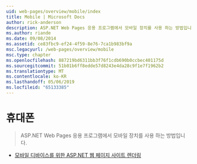 ```yaml
---
uid: web-pages/overview/mobile/index
title: Mobile | Microsoft Docs
author: rick-anderson
description: ASP.NET Web Pages 응용 프로그램에서 모바일 장치를 사용 하는 방법입니다.
ms.author: riande
ms.date: 09/08/2014
ms.assetid: ce83fbc9-ef24-4f59-8e76-7ca1b983bf9a
msc.legacyurl: /web-pages/overview/mobile
msc.type: chapter
ms.openlocfilehash: 887219bd6311bb3f76f1cdb690b0ccbec401175d
ms.sourcegitcommit: 51b01b6ff8edde57d8243e4da28c9f1e7f1962b2
ms.translationtype: MT
ms.contentlocale: ko-KR
ms.lasthandoff: 05/06/2019
ms.locfileid: "65133385"
---
```

# <a name="mobile"></a>휴대폰

> ASP.NET Web Pages 응용 프로그램에서 모바일 장치를 사용 하는 방법입니다.

- [모바일 디바이스를 위한 ASP.NET 웹 페이지 사이트 렌더링](rendering-aspnet-web-pages-sites-for-mobile-devices.md)
